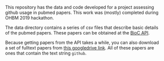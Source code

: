 This repository has the data and code developed for a project assessing github usage in pubmed papers. This work was (mostly) completed during OHBM 2019 hackathon.

The data directory contains a series of csv files that describe basic details of the pubmed papers. These papers can be obtained at the [BioC API](https://www.ncbi.nlm.nih.gov/research/bionlp/APIs/BioC-PubMed/). 

Because getting papers from the API takes a while, you can also download a set of fulltext papers from [this googledrive link](https://drive.google.com/open?id=1QhsJ5lpmOZpZJImwyOlbHRWBYslP3BiD). All of these papers are ones that contain the text string `github`.